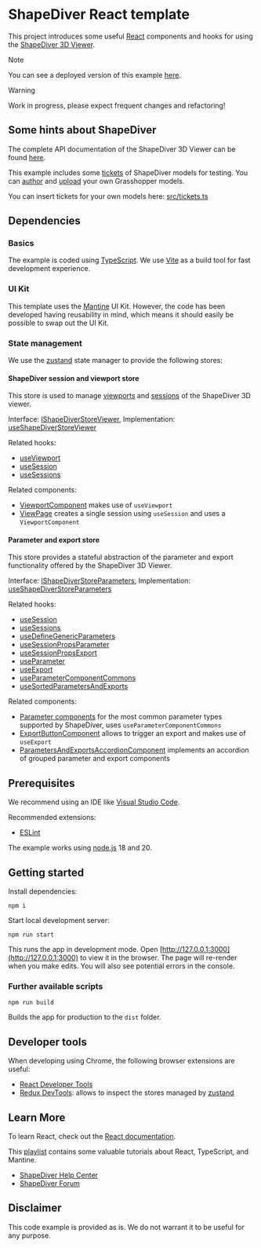 # ShapeDiver React template

This project introduces some useful [React](https://react.dev/) components and hooks for using the [ShapeDiver 3D Viewer](https://help.shapediver.com/doc/viewer). 

> [!NOTE] 
> You can see a deployed version of this example [here](https://appbuilder.shapediver.com/v1/latest/example.html).

> [!WARNING]
> Work in progress, please expect frequent changes and refactoring!

## Some hints about ShapeDiver

The complete API documentation of the ShapeDiver 3D Viewer can be found [here](https://viewer.shapediver.com/v3/latest/api/index.html). 

This example includes some [tickets](https://help.shapediver.com/doc/enable-embedding) of ShapeDiver models for testing. 
You can [author](https://help.shapediver.com/doc/grasshopper) and [upload](https://help.shapediver.com/doc/uploading-models) your own Grasshopper models.  

You can insert tickets for your own models here: [src/tickets.ts](src/tickets.ts)

## Dependencies

### Basics

The example is coded using [TypeScript](https://www.typescriptlang.org/). We use [Vite](https://vitejs.dev/) as a build tool for 
fast development experience. 

### UI Kit

This template uses the [Mantine](https://mantine.dev/) UI Kit. However, the code has been developed having reusability in mind, which means 
it should easily be possible to swap out the UI Kit. 

### State management

We use the [zustand](https://github.com/pmndrs/zustand) state manager to provide the following stores: 

#### ShapeDiver session and viewport store

This store is used to manage [viewports](https://help.shapediver.com/doc/viewers) and [sessions](https://help.shapediver.com/doc/sessions) of the ShapeDiver 3D viewer. 

Interface: [IShapeDiverStoreViewer](src/types/store/shapediverStoreViewer.ts), 
Implementation: [useShapeDiverStoreViewer](src/store/useShapeDiverStoreViewer.ts)

Related hooks: 

  * [useViewport](src/hooks/shapediver/viewer/useViewport.ts)
  * [useSession](src/hooks/shapediver/useSession.ts)
  * [useSessions](src/hooks/shapediver/useSessions.ts)

Related components: 

  * [ViewportComponent](src/components/shapediver/viewport/ViewportComponent.tsx) makes use of `useViewport`
  * [ViewPage](src/pages/examples/ViewPage.tsx) creates a single session using `useSession` and uses a `ViewportComponent`

#### Parameter and export store

This store provides a stateful abstraction of the parameter and export functionality offered by the ShapeDiver 3D Viewer. 

Interface: [IShapeDiverStoreParameters](src/types/store/shapediverStoreParameters.ts), 
Implementation: [useShapeDiverStoreParameters](src/store/useShapeDiverStoreParameters.ts)

Related hooks: 

  * [useSession](src/hooks/shapediver/useSession.ts)
  * [useSessions](src/hooks/shapediver/useSessions.ts)
  * [useDefineGenericParameters](src/hooks/shapediver/parameters/useDefineGenericParameters.ts)
  * [useSessionPropsParameter](src/hooks/shapediver/parameters/useSessionPropsParameter.ts)
  * [useSessionPropsExport](src/hooks/shapediver/parameters/useSessionPropsExport.ts)
  * [useParameter](src/hooks/shapediver/parameters/useParameter.ts)
  * [useExport](src/hooks/parameters/useExport.ts)
  * [useParameterComponentCommons](src/hooks/shapediver/parameters/useParameterComponentCommons.ts)
  * [useSortedParametersAndExports](src/hooks/shapediver/parameters/useSortedParametersAndExports.ts)

Related components: 
 
  * [Parameter components](src/components/shapediver/parameter) for the most common parameter types supported by ShapeDiver, uses `useParameterComponentCommons`
  * [ExportButtonComponent](src/components/shapediver/exports/ExportButtonComponent.tsx) allows to trigger an export and makes use of `useExport`
  * [ParametersAndExportsAccordionComponent](src/components/shapediver/ui/ParametersAndExportsAccordionComponent.tsx) implements an accordion of grouped parameter and export components

## Prerequisites

We recommend using an IDE like [Visual Studio Code](https://code.visualstudio.com/). 

Recommended extensions: 

  * [ESLint](https://marketplace.visualstudio.com/items?itemName=dbaeumer.vscode-eslint)

The example works using [node.js](https://nodejs.dev/en/about/releases/) 18 and 20. 

## Getting started

Install dependencies: 

```npm i```

Start local development server: 

```npm run start```

This runs the app in development mode. Open [http://127.0.0.1:3000](http://127.0.0.1:3000) to view it in the browser. 
The page will re-render when you make edits. You will also see potential errors in the console. 

### Further available scripts

```npm run build```

Builds the app for production to the `dist` folder.

## Developer tools

When developing using Chrome, the following browser extensions are useful: 

  * [React Developer Tools](https://chrome.google.com/webstore/detail/react-developer-tools/fmkadmapgofadopljbjfkapdkoienihi)
  * [Redux DevTools](https://github.com/reduxjs/redux-devtools): allows to inspect the stores managed by [zustand](https://github.com/pmndrs/zustand)


## Learn More

To learn React, check out the [React documentation](https://reactjs.org/).

This [playlist](https://www.youtube.com/playlist?list=PLm0xKijKIaNEbUmUXJK1h8PoI9gYqznwS) contains some valuable tutorials about React, TypeScript, and Mantine. 

  * [ShapeDiver Help Center](https://help.shapediver.com)
  * [ShapeDiver Forum](https://forum.shapediver.com)

## Disclaimer

This code example is provided as is. We do not warrant it to be useful for any purpose.  
